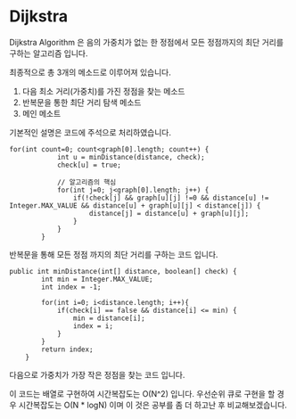 # Dijkstra

Dijkstra Algorithm 은 음의 가중치가 없는 한 정점에서 모든 정점까지의 최단 거리를 구하는 알고리즘 입니다.

최종적으로 총 3개의 메소드로 이루어져 있습니다.

1. 다음 최소 거리(가중치)를 가진 정점을 찾는 메소드
2. 반복문을 통한 최단 거리 탐색 메소드
3. 메인 메소트

기본적인 설명은 코드에 주석으로 처리하였습니다.

~~~
for(int count=0; count<graph[0].length; count++) {
			int u = minDistance(distance, check);
			check[u] = true;   
			
			// 알고리즘의 핵심 
			for(int j=0; j<graph[0].length; j++) {
				if(!check[j] && graph[u][j] !=0 && distance[u] != Integer.MAX_VALUE && distance[u] + graph[u][j] < distance[j]) {
					distance[j] = distance[u] + graph[u][j];
				}
			}
		}
~~~
반복문을 통해 모든 정점 까지의 최단 거리를 구하는 코드 입니다. 

~~~
public int minDistance(int[] distance, boolean[] check) {
		int min = Integer.MAX_VALUE;
		int index = -1;
		
		for(int i=0; i<distance.length; i++){
			if(check[i] == false && distance[i] <= min) {
				min = distance[i];
				index = i;
			}
		}
		return index;
	}
~~~
다음으로 가중치가 가장 작은 정점을 찾는 코드 입니다.

이 코드는 배열로 구현하여 시간복잡도는 O(N^2) 입니다.
우선순위 큐로 구현을 할 경우 시간복잡도는 O(N * logN) 이며 이 것은 공부를 좀 더 하고난 후 비교해보겠습니다.
